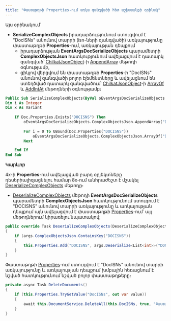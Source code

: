 ```yaml
---
title: "Փաստաթղթի Properties-ում առկա զանգվածի հետ աշխատանքի օրինակ" 
---
```


Այս օրինակում`
* **SerializeComplexObjects** իրադարձությունում ստուգվում է "DocISNs" անունով տարրի (isn-ների զանգվածի) առկայությունը փաստաթղթի **Properties**-ում, առկայության դեպքում
	* իրադարձության **EventArgsDocSerializeObjects** պարամետրի **ComplexObjectsJson** հատկությունում ավելացվում է դատարկ զանգված՝ [ChilkatJsonObject](https://www.chilkatsoft.com/refdoc/goLang_JsonObject_Ref.html)-ի [AppendArray](https://www.chilkatsoft.com/refdoc/goLang_JsonObject_Ref.html#AppendArray) մեթոդի օգնությամբ,
	* ցիկլով վերցվում են փաստաթղթի **Properties**-ի "DocISNs" անունով զանգվածի բոլոր էլեմենտները և ավելացնում են ստեղծված դատարկ զանգվածում՝ [ChilkatJsonObject](https://www.chilkatsoft.com/refdoc/goLang_JsonObject_Ref.html)-ի [ArrayOf](https://www.chilkatsoft.com/refdoc/goLang_JsonObject_Ref.html#ArrayOf) և [AddIntAt](https://www.chilkatsoft.com/refdoc/goLang_JsonObject_Ref.html#AddIntAt) մեթոդների օգնությամբ։ 

```vb
Public Sub SerializeComplexObjects(ByVal oEventArgsDocSerializeObjects As EventArgsDocSerializeObjects)
Dim i As Integer
Dim x As Variant
 
    If Doc.Properties.Exists("DOCISNS") Then
        oEventArgsDocSerializeObjects.ComplexObjectsJson.AppendArray("DOCISNS")
 
        For i = 0 To UBound(Doc.Properties("DOCISNS"))
            oEventArgsDocSerializeObjects.ComplexObjectsJson.ArrayOf("DOCISNS").AddIntAt(i, Doc.Properties("DOCISNS")(i))
        Next

    End If
End Sub
```

**Կարևոր**

4x-ի **Properties**-ում ավելացված բարդ օբյեկտները դեսերիալիզացնելու համար 8x-ում անհրաժեշտ է մշակել [DeserializeComplexObjects](../definitions/document/DeserializeComplexObjects.md) մեթոդը։

* [DeserializeComplexObjects](../definitions/document/DeserializeComplexObjects.md) մեթոդի **EventArgsDocSerializeObjects** պարամետրի **ComplexObjectsJson** հատկությունում ստուգում է "DOCISNS" անունով տարրի առկայությունը և առկայության դեպքում այն ավելացվում է փաստաթղթի [Properties](../definitions/document/Properties.md)-ում՝ այլ մեթոդներում կիրառելու նպատակով:

```c#
public override Task DeserializeComplexObjects(DeserializeComplexObjectsEventArgs args)
{
    if (args.ComplexObjectsJson.ContainsKey("DOCISNS"))
    {
        this.Properties.Add("DOCISNS", args.Deserialize<List<int>>("DOCISNS"));
    }
}
```

Փաստաթղթի [Properties](../definitions/document/Properties.md)-ում ստուգվում է "DocISNs" անունով տարրի առկայությունը և առկայության դեպքում խմբային հեռացնում է նշված հատկությունում նշված բոլոր փաստաթղթերը։

```c#
private async Task DeleteDocuments()
{
    if (this.Properties.TryGetValue("DocISNs", out var value))
    {
		await this.DocumentService.DeleteAll(this.DocISNs, true, "Փաստաթղթերի խմբային հեռացում");
    }
}
```